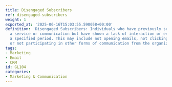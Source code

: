 ```yaml
---
title: Disengaged Subscribers
ref: disengaged-subscribers
weight: 1
exported_at: '2025-06-16T15:03:55.590058+00:00'
definition: 'Disengaged Subscribers: Individuals who have previously subscribed to
  a service or communication but have shown a lack of interaction or engagement over
  a specified period. This may include not opening emails, not clicking on links,
  or not participating in other forms of communication from the organization.'
tags:
- Marketing
- Email
- CRM
id: GL104
categories:
- Marketing & Communication
---
```



